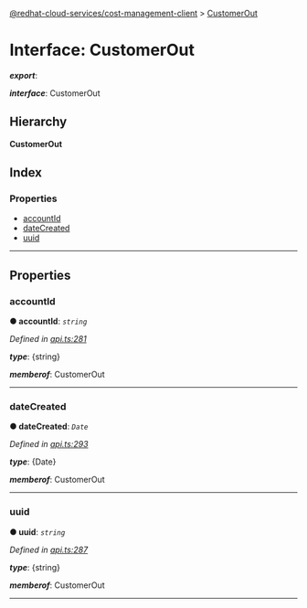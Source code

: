 [@redhat-cloud-services/cost-management-client](../README.md) > [CustomerOut](../interfaces/customerout.md)

# Interface: CustomerOut

*__export__*: 

*__interface__*: CustomerOut

## Hierarchy

**CustomerOut**

## Index

### Properties

* [accountId](customerout.md#accountid)
* [dateCreated](customerout.md#datecreated)
* [uuid](customerout.md#uuid)

---

## Properties

<a id="accountid"></a>

###  accountId

**● accountId**: *`string`*

*Defined in [api.ts:281](https://github.com/rvsia/javascript-clients/blob/master/packages/cost-management/api.ts#L281)*

*__type__*: {string}

*__memberof__*: CustomerOut

___
<a id="datecreated"></a>

###  dateCreated

**● dateCreated**: *`Date`*

*Defined in [api.ts:293](https://github.com/rvsia/javascript-clients/blob/master/packages/cost-management/api.ts#L293)*

*__type__*: {Date}

*__memberof__*: CustomerOut

___
<a id="uuid"></a>

###  uuid

**● uuid**: *`string`*

*Defined in [api.ts:287](https://github.com/rvsia/javascript-clients/blob/master/packages/cost-management/api.ts#L287)*

*__type__*: {string}

*__memberof__*: CustomerOut

___

